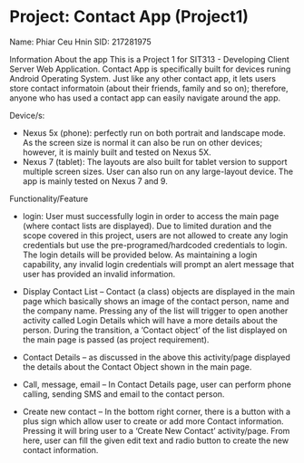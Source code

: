# Project: Contact App (Project1)
Name: Phiar Ceu Hnin
SID: 217281975

Information About the app
	This is a Project 1 for SIT313 - Developing Client Server Web Application. Contact App is specifically built for devices runing Android Operating System. Just like
any other contact app, it lets users store contact informatoin (about their friends, family and so on); therefore, anyone who has used a contact app can easily navigate around
the app.

Device/s:
 - Nexus 5x (phone): perfectly run on both portrait and landscape mode. As the screen size is normal it can also be run on other devices; however, it is mainly built
	     and tested on Nexus 5X.
 - Nexus 7 (tablet): The layouts are also built for tablet version to support multiple screen sizes. User can also run on any large-layout device. The app is
		     mainly tested on Nexus 7 and 9.

Functionality/Feature
 - login: User must successfully login in order to access the main page (where contact lists are displayed). Due to limited duration and the scope covered in this project, 
	  users are not allowed to create any login credentials but use the pre-programed/hardcoded credentials to login. The login details will be provided below. 
	  As maintaining a login capability, any invalid login credentials will prompt an alert message that user has provided an invalid information.

 - Display Contact List – Contact (a class) objects are displayed in the main page which basically shows an image of the contact person, name and the company name. 
			  Pressing any of the list will trigger to open another activity called Login Details which will have a more details about the person. 
			  During the transition, a ‘Contact object’ of the list displayed on the main page is passed (as project requirement).

 - Contact Details – as discussed in the above this activity/page displayed the details about the Contact Object shown in the main page.

 - Call, message, email – In Contact Details page, user can perform phone calling, sending SMS and email to the contact person.

 - Create new contact – In the bottom right corner, there is a button with a plus sign which allow user to create or add more Contact information. Pressing it will 
			bring user to a ‘Create New Contact’ activity/page. From here, user can fill the given edit text and radio button to create the new contact information.